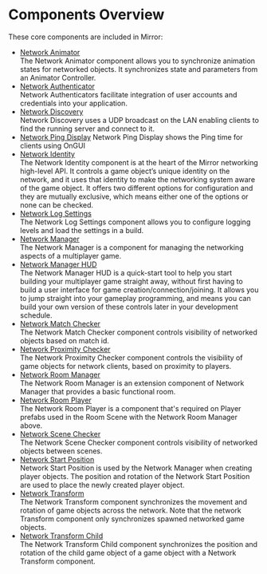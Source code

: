 # Components Overview

These core components are included in Mirror:

-   [Network Animator](NetworkAnimator.md)  
    The Network Animator component allows you to synchronize animation states for networked objects. It synchronizes state and parameters from an Animator Controller.
-   [Network Authenticator](Authenticators/index.md)  
    Network Authenticators facilitate integration of user accounts and credentials into your application.
-   [Network Discovery](NetworkDiscovery.md)  
    Network Discovery uses a UDP broadcast on the LAN enabling clients to find the running server and connect to it.
-   [Network Ping Display](NetworkPingDisplay.md)
    Network Ping Display shows the Ping time for clients using OnGUI
-   [Network Identity](NetworkIdentity.md)  
    The Network Identity component is at the heart of the Mirror networking high-level API. It controls a game object’s unique identity on the network, and it uses that identity to make the networking system aware of the game object. It offers two different options for configuration and they are mutually exclusive, which means either one of the options or none can be checked.
-   [Network Log Settings](NetworkLogSettings.md)  
    The Network Log Settings component allows you to configure logging levels and load the settings in a build.
-   [Network Manager](NetworkManager.md)  
    The Network Manager is a component for managing the networking aspects of a multiplayer game.
-   [Network Manager HUD](NetworkManagerHUD.md)  
    The Network Manager HUD is a quick-start tool to help you start building your multiplayer game straight away, without first having to build a user interface for game creation/connection/joining. It allows you to jump straight into your gameplay programming, and means you can build your own version of these controls later in your development schedule.
-   [Network Match Checker](NetworkMatchChecker.md)  
    The Network Match Checker component controls visibility of networked objects based on match id.
-   [Network Proximity Checker](NetworkProximityChecker.md)  
    The Network Proximity Checker component controls the visibility of game objects for network clients, based on proximity to players.
-   [Network Room Manager](NetworkRoomManager.md)  
    The Network Room Manager is an extension component of Network Manager that provides a basic functional room.
-   [Network Room Player](NetworkRoomPlayer.md)  
    The Network Room Player is a component that's required on Player prefabs used in the Room Scene with the Network Room Manager above.
-   [Network Scene Checker](NetworkSceneChecker.md)  
    The Network Scene Checker component controls visibility of networked objects between scenes.
-   [Network Start Position](NetworkStartPosition.md)  
    Network Start Position is used by the Network Manager when creating player objects. The position and rotation of the Network Start Position are used to place the newly created player object.
-   [Network Transform](NetworkTransform.md)  
    The Network Transform component synchronizes the movement and rotation of game objects across the network. Note that the network Transform component only synchronizes spawned networked game objects.
-   [Network Transform Child](NetworkTransformChild.md)  
    The Network Transform Child component synchronizes the position and rotation of the child game object of a game object with a Network Transform component.
